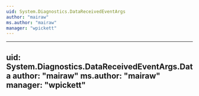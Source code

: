 ```yaml
---
uid: System.Diagnostics.DataReceivedEventArgs
author: "mairaw"
ms.author: "mairaw"
manager: "wpickett"
---
```


---
uid: System.Diagnostics.DataReceivedEventArgs.Data
author: "mairaw"
ms.author: "mairaw"
manager: "wpickett"
---

